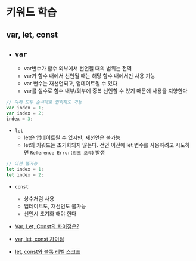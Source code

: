 # 키워드 학습

## var, let, const
- `var`
  - 
  - var변수가 함수 외부에서 선언될 때의 범위는 전역
  - var가 함수 내에서 선언될 때는 해당 함수 내에서만 사용 가능
  - var 변수는 재선언되고, 업데이트될 수 있다
  - var를 실수로 함수 내부/외부에 중복 선언할 수 있기 때문에 사용을 지양한다
```javascript
// 아래 모두 순서대로 입력해도 가능
var index = 1;
var index = 2;
index = 3;
```

- `let`
  - let은 업데이트될 수 있지만, 재선언은 불가능
  - let의 키워드는 초기화되지 않는다. 선언 이전에 let 변수를 사용하려고 시도하면 `Reference Error(참조 오류`) 발생
```javascript
// 이건 불가능
let index = 1;
let index = 2;
```

- `const`
  - 상수처럼 사용
  - 업데이트도, 재선언도 불가능
  - 선언시 초기화 해야 한다

- [Var, Let, Const의 차이점은?](https://www.freecodecamp.org/korean/news/var-let-constyi-caijeomeun/)
- [var, let, const 차이점](https://velog.io/@bathingape/JavaScript-var-let-const-%EC%B0%A8%EC%9D%B4%EC%A0%90)
- [let, const와 블록 레벨 스코프](https://poiemaweb.com/es6-block-scope)